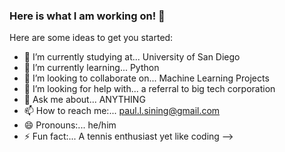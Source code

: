 ### Here is what I am working on! 👋 


Here are some ideas to get you started:

- 🔭 I’m currently studying at... University of San Diego
- 🌱 I’m currently learning... Python
- 👯 I’m looking to collaborate on... Machine Learning Projects
- 🤔 I’m looking for help with... a referral to big tech corporation
- 💬 Ask me about... ANYTHING 
- 📫 How to reach me:... paul.l.sining@gmail.com
- 😄 Pronouns:... he/him
- ⚡ Fun fact:... A tennis enthusiast yet like coding
-->
